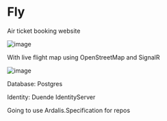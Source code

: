 # Fly

Air ticket booking website

![image](https://user-images.githubusercontent.com/56976694/212049987-a6beb600-d9ff-4e37-a90d-3612749dbf6b.png)

With live flight map using OpenStreetMap and SignalR

![image](https://user-images.githubusercontent.com/56976694/212049826-9b7e24cd-b94c-48ef-abff-a3503bf609e4.png)

Database: Postgres

Identity: Duende IdentityServer

Going to use Ardalis.Specification for repos
